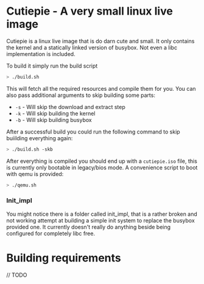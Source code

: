 # Cutiepie - A very small linux live image

Cutiepie is a linux live image that is do darn cute and small. It only contains the kernel and a statically linked version of busybox. Not even a libc implementation is included.

To build it simply run the build script

```bash
> ./build.sh
```

This will fetch all the required resources and compile them for you. You can also pass additional arguments to skip building some parts:
- `-s` - Will skip the download and extract step
- `-k` - Will skip building the kernel
- `-b` - Will skip building busybox

After a successful build you could run the following command to skip buiilding everything again:

```bash
> ./build.sh -skb
```

After everything is compiled you should end up with a `cutiepie.iso` file, this is currently only bootable in legacy/bios mode. A convenience script to boot with qemu is provided:

```bash
> ./qemu.sh
```

### Init_impl

You might notice there is a folder called init_impl, that is a rather broken and not working attempt at building a simple init system to replace the busybox provided one. It currently doesn't really do anything beside being configured for completely libc free.

# Building requirements

// TODO
